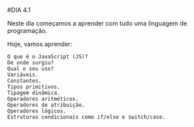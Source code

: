 #DIA 4.1

Neste dia começamos a aprender com tudo uma linguagem de programação.

Hoje, vamos aprender:

    O que é o JavaScript (JS)?
    De onde surgiu?
    Qual o seu uso?
    Variáveis.
    Constantes.
    Tipos primitivos.
    Tipagem dinâmica.
    Operadores aritméticos.
    Operadores de atribuição.
    Operadores lógicos.
    Estruturas condicionais como if/else e switch/case.

